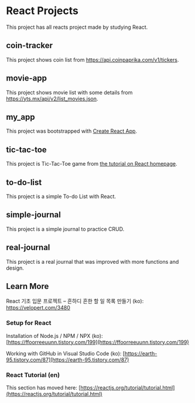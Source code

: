 # React Projects

This project has all reacts project made by studying React.

## coin-tracker
This project shows coin list from https://api.coinpaprika.com/v1/tickers.

## movie-app
This project shows movie list with some details from https://yts.mx/api/v2/list_movies.json.

## my_app

This project was bootstrapped with [Create React App](https://github.com/facebook/create-react-app).

## tic-tac-toe

This project is Tic-Tac-Toe game from [the tutorial on React homepage](https://reactjs.org/tutorial/tutorial.html).

## to-do-list

This project is a simple To-do List with React.

## simple-journal

This project is a simple journal to practice CRUD.

## real-journal

This project is a real journal that was improved with more functions and design.


## Learn More
React 기초 입문 프로젝트 – 흔하디 흔한 할 일 목록 만들기 (ko): https://velopert.com/3480


### Setup for React

Installation of Node.js / NPM / NPX (ko): [https://ffoorreeuunn.tistory.com/199](https://ffoorreeuunn.tistory.com/199)

Working with GitHub in Visual Studio Code (ko): [https://earth-95.tistory.com/87](https://earth-95.tistory.com/87)

### React Tutorial (en)

This section has moved here: [https://reactjs.org/tutorial/tutorial.html](https://reactjs.org/tutorial/tutorial.html)
